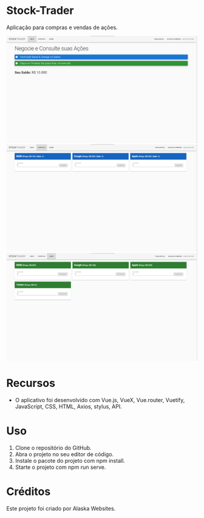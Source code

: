 # Stock-Trader

Aplicação para compras e vendas de ações.

<img src="./src/assets/img/design.png" alt="Stock-Trader">
<img src="./src/assets/img/design2.png" alt="Stock-Trader">
<img src="./src/assets/img/design3.png" alt="Stock-Trader">

# Recursos

* O aplicativo foi desenvolvido com Vue.js, VueX, Vue.router, Vuetify, JavaScript, CSS, HTML, Axios, stylus, API.

# Uso

1. Clone o repositório do GitHub.
2. Abra o projeto no seu editor de código.
3. Instale o pacote do projeto com npm install.
3. Starte o projeto com npm run serve.

# Créditos

Este projeto foi criado por Alaska Websites.